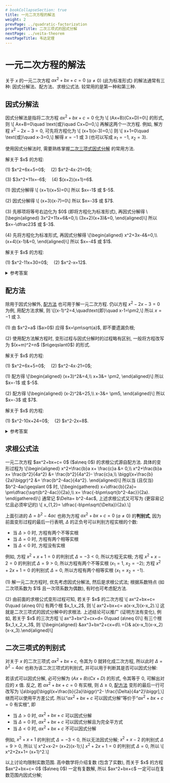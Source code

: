 ```yaml
---
# bookCollapseSection: true
title: 一元二次方程的解法
weight: 2
prevPage: ../quadratic-factorization
prevPageTitle: 二次三项式的因式分解
nextPage: ../veita-theorem
nextPageTitle: 韦达定理
---
```


# 一元二次方程的解法

关于 $x$ 的一元二次方程 $ax^2+bx+c= 0$ ($a\neq 0$) (此为标准形式) 的解法通常有三种: 因式分解法、配方法、求根公式法. 较常用的是第一种和第三种.

## 因式分解法

因式分解法是指将二次方程 $ax^2+bx+c= 0$ 化为 \\[
    (Ax+B)(Cx+D)=0\\]
的形式, 则 \\[
    Ax+B=0\quad \text{或}\quad Cx+D=0,\\]
再解这两个一次方程. 例如, 解方程 $x^2-2x-3=0$, 可先将方程化为 \\[
    (x+1)(x-3)=0,\\]
则 \\[
    x+1=0\quad \text{或}\quad x-3=0,\\]
解得 $x=-1$ 或 $3$ (也可以写成 $x_1=-1$, $x_2=3$).

使用因式分解法时, 需要熟练掌握[二次三项式因式分解](../quadratic-factorization) 的常用方法.

<myexample>
    <p>解关于 $x$ 的方程:</p>
    <p>(1) $x^2+6x+5=0$;&emsp;
    (2) $x^2-4x-21=0$;</p>
    <p>(3) $3x^2+11x=-6$;&emsp;
    (4) $(x+2)(x+1)=6$.</p>
</myexample>

<mysolution>
    <p>(1) 因式分解得 \[
        (x+1)(x+5)=0\]
    所以 $x=-1$ 或 $-5$.</p>
    <p>(2) 因式分解得 \[
        (x+3)(x-7)=0\]
    所以 $x=-3$ 或 $7$.</p>
    <p>(3) 先移项将等号右边化为 $0$ (即将方程化为标准形式), 再因式分解得 \[\begin{aligned}
        3x^2+11x+6&=0,\\
        (3x+2)(x+3)&=0,
    \end{aligned}\]
    所以 $x=-\dfrac23$ 或 $-3$.</p>
    <p>(4) 先将方程化为标准形式, 再因式分解得 \[\begin{aligned}
        x^2+3x-4&=0,\\
        (x+4)(x-1)&=0,
    \end{aligned}\]
    所以 $x=-4$ 或 $1$.</p>
</mysolution>

<myexercise>
    <p>解关于 $x$ 的方程:</p>
    <p>(1) $x^2-11x+30=0$;&emsp;
    (2) $x^2-x=12$.</p>
</myexercise>

<details><summary>参考答案</summary>
    <p>(1) $x=5$ 或 $6$;&emsp; (2) $x=-3$ 或 $4$.</p>
</details>

## 配方法

除用于因式分解外, [配方法](../quadratic-factorization#配方法) 也可用于解一元二次方程. 仍以方程 $x^2-2x-3=0$ 为例, 用配方法求解, 则 \\[(x-1)^2=4,\quad\text{即}\quad x-1=\pm2,\\] 所以 $x=-1$ 或 $3$.

<myremark>
    <p>(1) 由 $x^2=a$ ($a>0$) 应得 $x=\pm\sqrt{a}$, 即不要遗漏负根;</p>
    <p>(2) 使用配方法解方程时, 变形过程与因式分解时的过程略有区别, 一般将方程改写为 $(x+m)^2=n$ ($n\geqslant0$) 的形式.</p>
</myremark>

<myexample>
    <p>解关于 $x$ 的方程:</p>
    <p>(1) $x^2+6x+5=0$;&emsp;
    (2) $x^2-4x-21=0$;</p>
</myexample>

<mysolution>
    <p>(1) 配方得 \[\begin{aligned}
        (x+3)^2&=4,\\
        x+3&= \pm2,
    \end{aligned}\]
    所以 $x=-1$ 或 $-5$.</p>
    <p>(2) 配方得 \[\begin{aligned}
        (x-2)^2&=25,\\
        x-3&= \pm5,
    \end{aligned}\]
    所以 $x=-3$ 或 $7$.</p>
</mysolution>

<myexercise>
    <p>解关于 $x$ 的方程:</p>
    <p>(1) $x^2-10x+24=0$;&emsp;
    (2) $x^2-2x=8$.</p>
</myexercise>

<details><summary>参考答案</summary>
    <p>(1) $x=4$ 或 $6$;&emsp; (2) $x=-2$ 或 $4$.</p>
</details>

<span id="求根公式"></span>
## 求根公式法

<p>一元二次方程 $ax^2+bx+c= 0$ ($a\neq 0$) 的求根公式源自配方法. 具体的变形过程为 \[\begin{aligned}
    x^2+\frac{b}a x+ \frac{c}a &= 0,\\
    x^2+\frac{b}a x+ \frac{b^2}{4a^2} &= \frac{b^2}{4a^2}- \frac{c}a,\\
    \biggl(x+\frac{b}{2a}\biggr)^2 &= \frac{b^2-4ac}{4a^2}.
    \end{aligned}\]
所以当 (且仅当) $b^2-4ac\geqslant 0$ 时, \[\begin{gathered}
    x+\dfrac{b}{2a}= \pm\dfrac{\sqrt{b^2-4ac}}{2a},\\
    x= \frac{-b\pm\sqrt{b^2-4ac}}{2a}.
\end{gathered}\]
通常记 $\Delta= b^2-4ac$, 上述求根公式又可写为 (更容易记忆且必须牢记的) \[
    x_{1,2}= \dfrac{-b\pm\sqrt{\Delta}}{2a}.\]</p>

上面引进的 $\Delta= b^2-4ac$ 也称为方程 $ax^2+bx+c= 0$ ($a\neq 0$) 的**判别式**, 因为前面变形过程的最后一行表明, $\Delta$ 的正负号可以判别方程实根的个数: 

- 当 $\Delta>0$ 时, 方程有两个不等实根
- 当 $\Delta=0$ 时, 方程有两个相等实根
- 当 $\Delta<0$ 时, 方程没有实根

例如, 方程 $x^2+x+1= 0$ 的判别式 $\Delta= -3<0$, 所以方程无实根; 方程 $x^2+x-2= 0$ 的判别式 $\Delta= 9>0$, 所以方程有两个不等实根 ($x_1= 1$, $x_2= -2$); 方程 $x^2+2x+1= 0$ 的判别式 $\Delta= 0$, 所以方程有两个相等实根 ($x_1=x_2=-1$).

<myremark>
    <p>(1) 解一元二次方程时, 优先考虑因式分解法, 然后是求根公式法; 根据系数特点 (如二次项系数为 $1$ 且一次项系数为偶数), 有时也可考虑配方法.
    </p>
    <p>(2) 由前面的求根公式变形过程可知, 若关于 $x$ 的二次方程 \[
        ax^2+bx+c= 0\quad (a\neq 0)\]
    有两个根 $x_1,x_2$, 则 \[
        ax^2+bx+c= a(x-x_1)(x-x_2).\]
    这就是二次三项式的因式分解中的求根法. 上述结论可以推广 (证明方法有变化), 例如, 若关于 $x$ 的三次方程 \[
        ax^3+bx^2+cx+d= 0\quad (a\neq 0)\]
    有三个根 $x_1,x_2,x_3$, 则 \[\begin{aligned}
        &ax^3+bx^2+cx+d\\
        ={}& a(x-x_1)(x-x_2)(x-x_3).\end{aligned}\]</p>
</myremark>

## 二次三项式的判别式

对关于 $x$ 的二次三项式 $ax^2+bx+c$, 令其为 $0$ 就转化成二次方程, 所以此时 $\Delta= b^2-4ac$ 也称为该二次三项式的判别式, 并可以用于判断其是否可以因式分解:

若该式可以因式分解, 必可分解为 $(Ax+B)(Cx+D)$ 的形式, 令其等于 $0$, 可解出对应的 $x$ 值. 反之, 若 $ax^2+bx+c=0$ 有实根, 则 $\Delta\geqslant 0$, [配方法](../quadratic-factorization#配方法) 变形的最后一行可改写为 \\[a\biggl[\biggl(x+\frac{b}{2a}\biggr)^2- \frac{\Delta}{4a^2}\biggr],\\] 继而可以使用平方差公式. 所以“$ax^2+bx+c$ 可以因式分解”等价于“$ax^2+bx+c=0$ 有实根”, 即

- 当 $\Delta>0$ 时, $ax^2+bx+c$ 可以因式分解
- 当 $\Delta=0$ 时, $ax^2+bx+c$ 可以因式分解且为完全平方式
- 当 $\Delta<0$ 时, $ax^2+bx+c$ 不可以因式分解

例如, $x^2+x+1$ 的判别式 $\Delta= -3<0$, 所以无法因式分解; $x^2+x-2$ 的判别式 $\Delta= 9>0$, 所以 \\[
    x^2+x-2= (x+2)(x-1);\\]
$x^2+2x+1= 0$ 的判别式 $\Delta= 0$, 所以 \\[
    x^2+2x+1= (x+1)^2.\\]

<myremark>
    <p>以上讨论均限制实数范围. 高中数学将介绍复数 (包含了实数), 而关于 $x$ 的方程 $ax^2+bx+c= 0$ ($a\neq 0$) 一定有复数解, 所以 $ax^2+bx+c$ 一定可以在复数范围内因式分解;
    </p>
</myremark>

